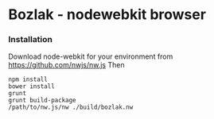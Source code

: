 # Bozlak - nodewebkit browser

### Installation

Download node-webkit for your environment from https://github.com/nwjs/nw.js
Then

    npm install
    bower install
    grunt
    grunt build-package
    /path/to/nw.js/nw ./build/bozlak.nw

